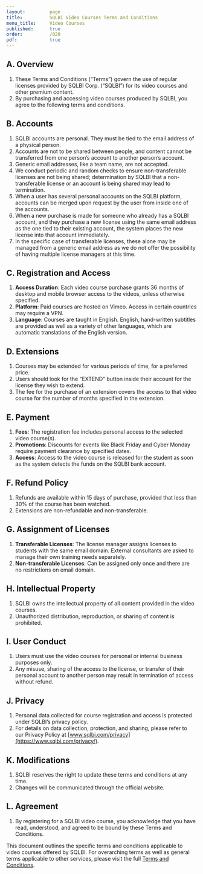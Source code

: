 ```yaml
---
layout:         page
title:          SQLBI Video Courses Terms and Conditions
menu_title:     Video Courses
published:      true
order:          /020
pdf:            true
---
```


## A. Overview
1. These Terms and Conditions (“Terms”) govern the use of regular licenses provided by SQLBI Corp. (“SQLBI”) for its video courses and other premium content.
1. By purchasing and accessing video courses produced by SQLBI, you agree to the following terms and conditions.

## B. Accounts
1. SQLBI accounts are personal. They must be tied to the email address of a physical person.
2. Accounts are not to be shared between people, and content cannot be transferred from one person’s account to another person’s account.
3. Generic email addresses, like a team name, are not accepted.
4. We conduct periodic and random checks to ensure non-transferable licenses are not being shared; determination by SQLBI that a non-transferable license or an account is being shared may lead to termination.
5. When a user has several personal accounts on the SQLBI platform, accounts can be merged upon request by the user from inside one of the accounts.
6. When a new purchase is made for someone who already has a SQLBI account, and they purchase a new license using the same email address as the one tied to their existing account, the system places the new license into that account immediately.
7. In the specific case of transferable licenses, these alone may be managed from a generic email address as we do not offer the possibility of having multiple license managers at this time.

## C. Registration and Access
1. **Access Duration**: Each video course purchase grants 36 months of desktop and mobile browser access to the videos, unless otherwise specified.
2. **Platform**: Paid courses are hosted on Vimeo. Access in certain countries may require a VPN.
3. **Language**: Courses are taught in English. English, hand-written subtitles are provided as well as a variety of other languages, which are automatic translations of the English version.

## D. Extensions
1. Courses may be extended for various periods of time, for a preferred price.
2. Users should look for the “EXTEND” button inside their account for the license they wish to extend.
3. The fee for the purchase of an extension covers the access to that video course for the number of months specified in the extension.

## E. Payment
1. **Fees**: The registration fee includes personal access to the selected video course(s).
2. **Promotions**: Discounts for events like Black Friday and Cyber Monday require payment clearance by specified dates.
3. **Access**: Access to the video course is released for the student as soon as the system detects the funds on the SQLBI bank account.

## F. Refund Policy
1. Refunds are available within 15 days of purchase, provided that less than 30% of the course has been watched.
2. Extensions are non-refundable and non-transferable.

## G. Assignment of Licenses
1. **Transferable Licenses**: The license manager assigns licenses to students with the same email domain. External consultants are asked to manage their own training needs separately.
2. **Non-transferable Licenses**: Can be assigned only once and there are no restrictions on email domain.

## H. Intellectual Property
1. SQLBI owns the intellectual property of all content provided in the video courses.
2. Unauthorized distribution, reproduction, or sharing of content is prohibited.

## I. User Conduct
1. Users must use the video courses for personal or internal business purposes only.
2. Any misuse, sharing of the access to the license, or transfer of their personal account to another person may result in termination of access without refund.

## J. Privacy
1. Personal data collected for course registration and access is protected under SQLBI’s privacy policy.
2. For details on data collection, protection, and sharing, please refer to our Privacy Policy at [www.sqlbi.com/privacy](https://www.sqlbi.com/privacy/).

## K. Modifications
1. SQLBI reserves the right to update these terms and conditions at any time.
2. Changes will be communicated through the official website.

## L. Agreement
1. By registering for a SQLBI video course, you acknowledge that you have read, understood, and agreed to be bound by these Terms and Conditions.

This document outlines the specific terms and conditions applicable to video courses offered by SQLBI. For overarching terms as well as general terms applicable to other services, please visit the full [Terms and Conditions](index.md).